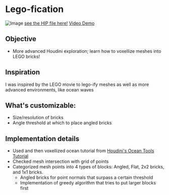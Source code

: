 # Lego-fication

![Image](https://github.com/Diana-ou/hw03-legos/blob/main/Lego%20Dino%20F1.jpg)
[see the HIP file here!](https://drive.google.com/file/d/1OJE3G5J6TwUa0AFRf9qrRIE1JXpcrs3Z/view?usp=sharing)
[Video Demo](https://drive.google.com/file/d/1iGNYCsmmIDyEtPZX4aAsPN7eOOGNvBrS/view?usp=sharing)

## Objective
- More advanced Houdini exploration; learn how to voxellize meshes into LEGO bricks!

## Inspiration
I was inspired by the LEGO movie to lego-ify meshes as well as more advanced environments, like ocean waves

## What's customizable:
- Size/resolution of bricks
- Angle threshold at which to place angled bricks

## Implementation details
- Used and then voxellized ocean tutorial from [Houdini's Ocean Tools Tutorial](https://www.sidefx.com/tutorials/houdini-16-ocean-tools/)
- Checked mesh intersection with grid of points
- Categorized mesh points into 4 types of blocks: Angled, Flat, 2x2 bricks, and 1x1 bricks.
  - Angled bricks for point normals that surpass a certain threshold
  - Implementation of greedy algorithm that tries to put larger blocks first


